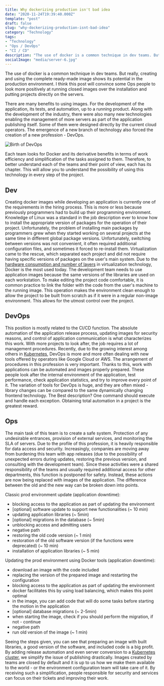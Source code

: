 ```yaml
---
title: Why dockerizing production isn't bad idea
date: "2020-11-24T19:39:40.000Z"
template: "post"
draft: false
slug: "why-dockerizing-production-isnt-bad-idea"
category: "Technology"
tags:
- "Technology"
- "Ops / DevOps"
- "CI / CD"
description: "The use of docker is a common technique in dev teams. But really, creating and using the complete ready-made image shows its potential in the production environment. I think this post will convince some Ops to look more positively at running closed images over the installation and putting projects directly on the servers"
socialImage: "media/server-6.jpg"
---
```

The use of docker is a common technique in dev teams. But really, creating and using the complete ready-made image shows its potential in the production environment. I think this post will convince some Ops people to look more positively at running closed images over the installation and putting projects directly on the servers.

There are many benefits to using images. For the development of the application, its tests, and automation, up to a running product. Along with the development of the industry, there were also many new technologies enabling the management of more servers as part of the application publishing itself. Some of them were designed directly by the current cloud operators. The emergence of a new branch of technology also forced the creation of a new profession - DevOps.

![Birth of DevOps](/media/server-6.jpg)

Each team looks for Docker and its derivative benefits in terms of work efficiency and simplification of the tasks assigned to them. Therefore, to better understand each of the teams and their point of view, each has its chapter. This will allow you to understand the possibility of using this technology in every step of the project.

## Dev
Creating docker images while developing an application is currently one of the requirements in the hiring process. This is more or less because previously programmers had to build up their programming environment. Knowledge of Linux was a standard in the job description ever to know how to install the appropriate version of packages for the operation of their project. Unfortunately, the problem of installing main packages by programmers grew when they started working on several projects at the same time in different global package versions. Unfortunately, switching between versions was not convenient, it often required additional configuration files, and sometimes it forced to re-install them. Virtualization came to the rescue, which separated each project and did not require having specific versions of packages on the user's main system. Due to the [hardware consumption and number of layers](https://geekflare.com/docker-vs-virtual-machine/) in virtualization technology, Docker is the most used today.
The development team needs to use application images because the same versions of the libraries are used on each workstation. To make editing the project code comfortable, it is common practice to link the folder with the code from the user's machine to the running image. This operation makes the environment clean enough to allow the project to be built from scratch as if it were in a regular non-image environment. This allows for the utmost control over the project.

## DevOps
This position is mostly related to the CI/CD function. The absolute automation of the application release process, updating images for security reasons, and control of application communication is what characterizes this work. With more projects to look after, the job requires a lot of management procedures. Recently, due to the growing interest among others in [Kubernetes](https://kubernetes.io/), DevOps is more and more often dealing with new tools offered by operators like Google Cloud or AWS.
The arrangement of procedures in this profession is very important. Thanks to this, work with applications can be automated and images properly prepared. These people look after the internal environment of the application, test performance, check application statistics, and try to improve every point of it. The variation of tools for DevOps is huge, and they are often mixed - library changes can be compared to the same dynamically changing frontend technology. The Best description? One command should execute and handle each exception. Obtaining total automation in a project is the greatest reward.

## Ops
The main task of this team is to create a safe system. Protection of any undesirable entrances, provision of external services, and monitoring the SLA of servers. Due to the profile of this profession, it is heavily responsible for data access and security. Increasingly, companies are moving away from burdening this team with app releases (due to the possibility of unexpected errors during updates, restoring the previous version, and consulting with the development team). Since these activities were a shared responsibility of the teams and usually required additional access for other departments, this function is postponed for safety. Instead, these actions are now being replaced with images of the application. The difference between the old and the new way can be broken down into points.

Classic prod environment update (application downtime):
- blocking access to the application as part of updating the environment
- [optional] software update to support new functionalities (~ 10 min)
- updating application libraries (~ 5min)
- [optional] migrations in the database (~ 5min)
- unblocking access and admitting users
- negative path
- restoring the old code version (~ 1 min)
- restoration of the old software version (if the functions were deprecated) (~ 10 min)
- installation of application libraries (~ 5 min)

Updating the prod environment using Docker tools (application downtime):
- download an image with the code included
- replacing the version of the prepared image and restarting the configuration
- blocking access to the application as part of updating the environment
- docker facilitates this by using load balancing, which makes this point optimal
- in the image, you can add code that will do some tasks before starting the motion in the application
- [optional] database migrations (~ 2-5min)
- when starting the image, check if you should perform the migration, if not - continue
- negative path
- run old version of the image (~ 1 min)

Seeing the steps given, you can see that preparing an image with built libraries, a good version of the software, and included code is a big profit. By adding release automation and even server conversion to a [Kubernetes cluster](https://kubernetes.io/docs/concepts/overview/what-is-kubernetes/), we simplify the issue of publishing drastically. Images created by teams are closed by default and it is up to us how we make them available to the world - or the environment configuration team will take care of it. By receiving such a simplification, people responsible for security and services can focus on their tickets and improving their work.